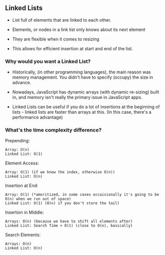 ## Linked Lists

 - List full of elements that are linked to each other.

 - Elements, or nodes in a link list only knows about its next element

 - They are flexible when it comes to resizing

 - This allows for efficient insertion at start and end of the list.

### Why would you want a Linked List?

 - Historically, (in other programming languages), the main reason was memory management. You didn't have to specify (occupy) the size in advance.

 - Nowadays, JavaScript has dynamic arrays (with dynamic re-sizing) built in, and memory isn't really the primary issue in JavaScript apps.

 - Linked Lists can be useful if you do a lot of insertions at the beginning of lists - linked lists are faster than arrays at this. (In this case, there's a performance advantage)

### What's the time complexity difference?

Prepending:

    Array: O(n)
    Linked List: O(1)

Element Access:

    Array: O(1) (if we know the index, otherwise O(n))
    Linked List: O(n)

Insertion at End:

    Array: O(1) (*amoritized, in some cases occaisionally it's going to be O(n) when we run out of space)
    Linked List: O(1) (O(n) if you don't store the tail)

Insertion in Middle:

    Arrays: O(n) (because we have to shift all elements after)
    Linked List: Search Time + O(1) (close to O(n), basically)

Search Elements:

    Arrays: O(n)
    Linked List: O(n)
